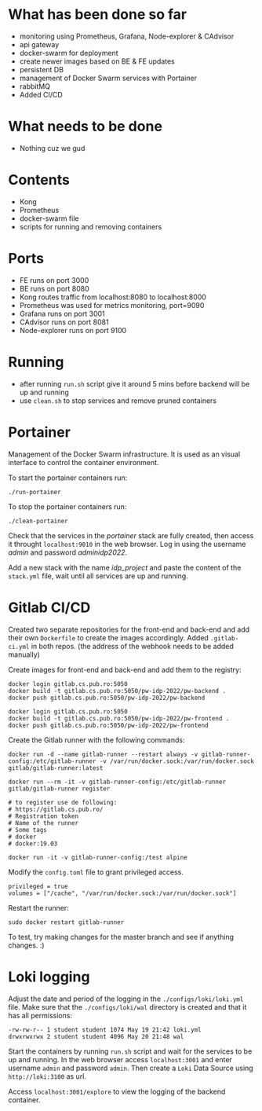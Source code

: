# What has been done so far
- monitoring using Prometheus, Grafana, Node-explorer & CAdvisor
- api gateway
- docker-swarm for deployment
- create newer images based on BE & FE updates
- persistent DB
- management of Docker Swarm services with Portainer
- rabbitMQ
- Added CI/CD

# What needs to be done
- Nothing cuz we gud
# Contents
- Kong
- Prometheus
- docker-swarm file
- scripts for running and removing containers

# Ports
- FE runs on port 3000
- BE runs on port 8080
- Kong routes traffic from localhost:8080 to localhost:8000
- Prometheus was used for metrics monitoring, port=9090
- Grafana runs on port 3001
- CAdvisor runs on port 8081
- Node-explorer runs on port 9100

# Running
- after running `run.sh` script give it around 5 mins before backend will be up and running
- use `clean.sh` to stop services and remove pruned containers

# Portainer
Management of the Docker Swarm infrastructure. It is used as an visual interface to control the container environment.

To start the portainer containers run:
```
./run-portainer
```

To stop the portainer containers run:
```
./clean-portainer
```

Check that the services in the *portainer* stack are fully created, then access it throught `localhost:9010` in the web browser. Log in using the username *admin* and password *adminidp2022*.

Add a new stack with the name *idp_project* and paste the content of the `stack.yml` file, wait until all services are up and running.


# Gitlab CI/CD
Created two separate repositories for the front-end and back-end and add their own `Dockerfile` to create the images accordingly. Added `.gitlab-ci.yml` in both repos. (the address of the webhook needs to be added manually)

Create images for front-end and back-end and add them to the registry:
```
docker login gitlab.cs.pub.ro:5050
docker build -t gitlab.cs.pub.ro:5050/pw-idp-2022/pw-backend .
docker push gitlab.cs.pub.ro:5050/pw-idp-2022/pw-backend

docker login gitlab.cs.pub.ro:5050
docker build -t gitlab.cs.pub.ro:5050/pw-idp-2022/pw-frontend .
docker push gitlab.cs.pub.ro:5050/pw-idp-2022/pw-frontend
```

Create the Gitlab runner with the following commands:
```
docker run -d --name gitlab-runner --restart always -v gitlab-runner-config:/etc/gitlab-runner -v /var/run/docker.sock:/var/run/docker.sock gitlab/gitlab-runner:latest

docker run --rm -it -v gitlab-runner-config:/etc/gitlab-runner gitlab/gitlab-runner register

# to register use de following:
# https://gitlab.cs.pub.ro/
# Registration token
# Name of the runner
# Some tags
# docker
# docker:19.03

docker run -it -v gitlab-runner-config:/test alpine
```

Modify the `config.toml` file to grant privileged access.
```
privileged = true
volumes = ["/cache", "/var/run/docker.sock:/var/run/docker.sock"]

```

Restart the runner:
```
sudo docker restart gitlab-runner
```

To test, try making changes for the master branch and see if anything changes. :)


# Loki logging
Adjust the date and period of the logging in the `./configs/loki/loki.yml` file. Make sure that the `./configs/loki/wal` directory is created and that it has all permissions:
```
-rw-rw-r-- 1 student student 1074 May 19 21:42 loki.yml
drwxrwxrwx 2 student student 4096 May 20 21:48 wal
```

Start the containers by running `run.sh` script and wait for the services to be up and running. In the web browser access `localhost:3001` and enter username `admin` and password `admin`. Then create a `Loki` Data Source using `http://loki:3100` as url.

Access `localhost:3001/explore` to view the logging of the backend container.
